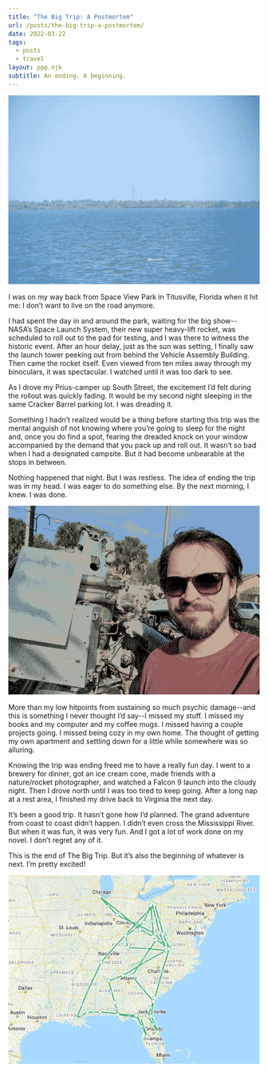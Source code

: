 ```yaml
---
title: "The Big Trip: A Postmortem"
url: /posts/the-big-trip-a-postmortem/
date: 2022-03-22
tags:
  - posts
  - travel
layout: ppp.njk
subtitle: An ending. A beginning.
---
```


![SLS I on pad 39b](/images/sls.png)

I was on my way back from Space View Park in Titusville, Florida when it hit me: I don’t want to live on the road anymore.

I had spent the day in and around the park, waiting for the big show--NASA’s Space Launch System, their new super heavy-lift rocket, was scheduled to roll out to the pad for testing, and I was there to witness the historic event. After an hour delay, just as the sun was setting, I finally saw the launch tower peeking out from behind the Vehicle Assembly Building. Then came the rocket itself. Even viewed from ten miles away through my binoculars, it was spectacular. I watched until it was too dark to see.

As I drove my Prius-camper up South Street, the excitement I’d felt during the rollout was quickly fading. It would be my second night sleeping in the same Cracker Barrel parking lot. I was dreading it.

Something I hadn’t realized would be a thing before starting this trip was the mental anguish of not knowing where you’re going to sleep for the night and, once you do find a spot, fearing the dreaded knock on your window accompanied by the demand that you pack up and roll out. It wasn’t so bad when I had a designated campsite. But it had become unbearable at the stops in between.

Nothing happened that night. But I was restless. The idea of ending the trip was in my head. I was eager to do something else. By the next morning, I knew. I was done.

![Me and an RL-10 rocket engine](/images/me-and-engine.png)

More than my low hitpoints from sustaining so much psychic damage--and this is something I never thought I’d say--I missed my stuff. I missed my books and my computer and my coffee mugs. I missed having a couple projects going. I missed being cozy in my own home. The thought of getting my own apartment and settling down for a little while somewhere was so alluring.

Knowing the trip was ending freed me to have a really fun day. I went to a brewery for dinner, got an ice cream cone, made friends with a nature/rocket photographer, and watched a Falcon 9 launch into the cloudy night. Then I drove north until I was too tired to keep going. After a long nap at a rest area, I finished my drive back to Virginia the next day.

It’s been a good trip. It hasn’t gone how I’d planned. The grand adventure from coast to coast didn’t happen. I didn’t even cross the Mississippi River. But when it was fun, it was very fun. And I got a lot of work done on my novel. I don’t regret any of it.

This is the end of The Big Trip. But it’s also the beginning of whatever is next. I’m pretty excited!

![The Final Route](/images/the-big-trip.png)
